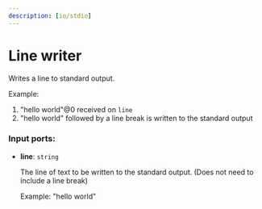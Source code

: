 ```yaml
---
description: [io/stdio]
---
```


# Line writer

Writes a line to standard output.

Example:
1. "hello world"@0 received on `line`
2. "hello world" followed by a line break is written to the standard output 

### Input ports:

* __line__: ` string `

    The line of text to be written to the standard output. (Does not need to include a line break)
    
    
    Example: "hello world"

